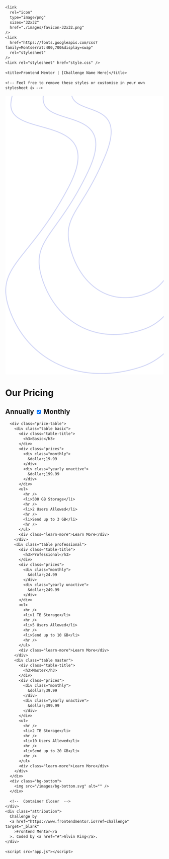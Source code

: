 <!DOCTYPE html>
<html lang="en">
  <head>
    <meta charset="UTF-8" />
    <meta name="viewport" content="width=device-width, initial-scale=1.0" />
    <!-- displays site properly based on user's device -->

    <link
      rel="icon"
      type="image/png"
      sizes="32x32"
      href="./images/favicon-32x32.png"
    />
    <link
      href="https://fonts.googleapis.com/css?family=Montserrat:400,700&display=swap"
      rel="stylesheet"
    />
    <link rel="stylesheet" href="style.css" />

    <title>Frontend Mentor | [Challenge Name Here]</title>

    <!-- Feel free to remove these styles or customise in your own stylesheet 👍 -->
  </head>
  <body>
    <div class="container">
      <div class="bg-top">
        <img src="/images/bg-top.svg" alt="bg-top" />
      </div>
      <div class="title">
        <h1>Our Pricing</h1>
      </div>
      <div class="subtitle">
        <h2>
          Annually
          <label class="switch">
            <input id="btn" type="checkbox" checked />
            <span class="slider round"></span>
          </label>
          Monthly
        </h2>
      </div>

      <div class="price-table">
        <div class="table basic">
          <div class="table-title">
            <h3>Basic</h3>
          </div>
          <div class="prices">
            <div class="monthly">
              &dollar;19.99
            </div>
            <div class="yearly unactive">
              &dollar;199.99
            </div>
          </div>
          <ul>
            <hr />
            <li>500 GB Storage</li>
            <hr />
            <li>2 Users Allowed</li>
            <hr />
            <li>Send up to 3 GB</li>
            <hr />
          </ul>
          <div class="learn-more">Learn More</div>
        </div>
        <div class="table professional">
          <div class="table-title">
            <h3>Professional</h3>
          </div>
          <div class="prices">
            <div class="monthly">
              &dollar;24.99
            </div>
            <div class="yearly unactive">
              &dollar;249.99
            </div>
          </div>
          <ul>
            <hr />
            <li>1 TB Storage</li>
            <hr />
            <li>5 Users Allowed</li>
            <hr />
            <li>Send up to 10 GB</li>
            <hr />
          </ul>
          <div class="learn-more">Learn More</div>
        </div>
        <div class="table master">
          <div class="table-title">
            <h3>Master</h3>
          </div>
          <div class="prices">
            <div class="monthly">
              &dollar;39.99
            </div>
            <div class="yearly unactive">
              &dollar;399.99
            </div>
          </div>
          <ul>
            <hr />
            <li>2 TB Storage</li>
            <hr />
            <li>10 Users Allowed</li>
            <hr />
            <li>Send up to 20 GB</li>
            <hr />
          </ul>
          <div class="learn-more">Learn More</div>
        </div>
      </div>
      <div class="bg-bottom">
        <img src="/images/bg-bottom.svg" alt="" />
      </div>

      <!--  Container Closer  -->
    </div>
    <div class="attribution">
      Challenge by
      <a href="https://www.frontendmentor.io?ref=challenge" target="_blank"
        >Frontend Mentor</a
      >. Coded by <a href="#">Alvin King</a>.
    </div>

    <script src="app.js"></script>
  </body>
</html>
